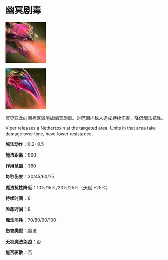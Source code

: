 # 幽冥剧毒

![](game/resource/flash3/images/spellicons/mjz_viper_nethertoxin.png)

![](game/resource/flash3/images/spellicons/mjz_viper_nethertoxin_immortal.png)

冥界亚龙向目标区域施放幽冥剧毒。对范围内敌人造成持续伤害，降低魔法抗性。

Viper releases a Nethertoxin at the targeted area. Units in that area take damage over time, have lower resistance.

**施法动作**：0.2+0.5

**施法距离**：900

**作用范围**：380

**每秒伤害**：30/45/60/75

**魔法抗性降低**：10%/15%/20%/25%（天赋 +25%）

**持续时间**：8

**冷却时间**：8

**魔法消耗**：70/80/90/100

**伤害类型**：魔法

**无视魔法免疫**：否

**能否驱散**：否





